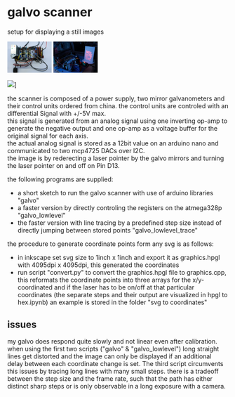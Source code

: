 # galvo scanner

setup for displaying a still images

<img src="/img/electronics.jpg" style="width:20%;">
<img src="/img/happy new year.jpg" style="width:20%;">

[<img src="https://img.youtube.com/vi/ha9n86Zofew/maxresdefault.jpg" width="20%">](https://youtu.be/ha9n86Zofew)]

the scanner is composed of a power supply, two mirror galvanometers and their control units ordered from china. the control units are controled with an differential Signal with +/-5V max. \
this signal is generated from an analog signal using one inverting op-amp to generate the negative output and one op-amp as a voltage buffer for the original signal for each axis. \
the actual analog signal is stored as a 12bit value on an arduino nano and communicated to two mcp4725 DACs over I2C. \
the image is by rederecting a laser pointer by the galvo mirrors and turning the laser pointer on and off on Pin D13.

the following programs are supplied:
- a short sketch to run the galvo scanner with use of arduino libraries "galvo"
- a faster version by directly controling the registers on the atmega328p "galvo_lowlevel"
- the faster version with line tracing by a predefined step size instead of directly jumping between stored points "galvo_lowlevel_trace"


the procedure to generate coordinate points form any svg is as follows:
- in inkscape set svg size to 1inch x 1inch and export it as graphics.hpgl with 4095dpi x 4095dpi, this generated the coordinates
- run script "convert.py" to convert the graphics.hpgl file to graphics.cpp, this reformats the coordinate points into three arrays for the x/y-coordinated and if the laser has to be on/off at that particular coordinates (the separate steps and their output are visualized in hpgl to hex.ipynb)
an example is stored in the folder "svg to coordinates"

## issues
my galvo does respond quite slowly and not linear even after calibration. when using the first two scripts ("galvo" & "galvo_lowlevel") long straight lines get distorted and the image can only be displayed if an additional delay between each coordinate change is set. The third script circumvents this issues by tracing long lines with many small steps. there is a tradeoff between the step size and the frame rate, such that the path has either distinct sharp steps or is only observable in a long exposure with a camera.
